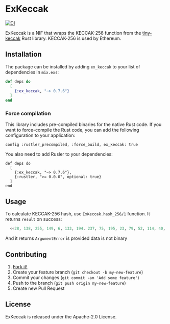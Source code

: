 # ExKeccak

[![CI](https://github.com/tzumby/ex_keccak/actions/workflows/ci.yml/badge.svg)](https://github.com/tzumby/ex_keccak/actions/workflows/ci.yml)

ExKeccak is a NIF that wraps the KECCAK-256 function from the [tiny-keccak](https://github.com/debris/tiny-keccak) Rust library. KECCAK-256 is used by Ethereum.

## Installation

The package can be installed by adding `ex_keccak` to your list of dependencies in `mix.exs`:

```elixir
def deps do
  [
    {:ex_keccak, "~> 0.7.6"}
  ]
end
```

### Force compilation

This library includes pre-compiled binaries for the native Rust code. If you 
want to force-compile the Rust code, you can add the following configuration
to your application:

```
config :rustler_precompiled, :force_build, ex_keccak: true
```

You also need to add Rusler to your dependencies:

```
def deps do
  [
    {:ex_keccak, "~> 0.7.6"},
    {:rustler, ">= 0.0.0", optional: true}
  ]
end
```

## Usage

To calculate KECCAK-256 hash, use `ExKeccak.hash_256/1` function. It returns `result` on success:

```elixir
  <<28, 138, 255, 149, 6, 133, 194, 237, 75, 195, 23, 79, 52, 114, 40, 123, 86, 217, 81, 123, 156, 148, 129, 39, 49, 154, 9, 167, 163, 109, 234, 200>> = ExKeccak.hash_256("hello")
```

And it returns `ArgumentError` is provided data is not binary

## Contributing

1. [Fork it!](https://github.com/tzumby/ex_keccak)
2. Create your feature branch (`git checkout -b my-new-feature`)
3. Commit your changes (`git commit -am 'Add some feature'`)
4. Push to the branch (`git push origin my-new-feature`)
5. Create new Pull Request

## License

ExKeccak is released under the Apache-2.0 License.
